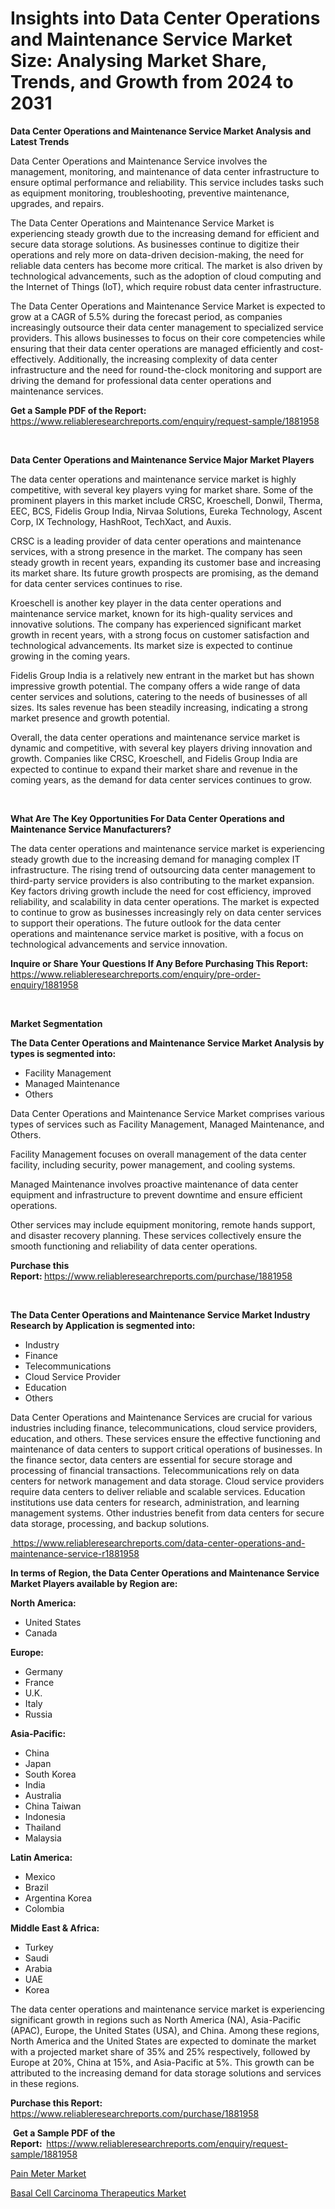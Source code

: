 <p><h1>Insights into Data Center Operations and Maintenance Service Market Size: Analysing Market Share, Trends, and Growth from 2024 to 2031</h1></p><p><strong>Data Center Operations and Maintenance Service Market Analysis and Latest Trends</strong></p>
<p><p>Data Center Operations and Maintenance Service involves the management, monitoring, and maintenance of data center infrastructure to ensure optimal performance and reliability. This service includes tasks such as equipment monitoring, troubleshooting, preventive maintenance, upgrades, and repairs.</p><p>The Data Center Operations and Maintenance Service Market is experiencing steady growth due to the increasing demand for efficient and secure data storage solutions. As businesses continue to digitize their operations and rely more on data-driven decision-making, the need for reliable data centers has become more critical. The market is also driven by technological advancements, such as the adoption of cloud computing and the Internet of Things (IoT), which require robust data center infrastructure.</p><p>The Data Center Operations and Maintenance Service Market is expected to grow at a CAGR of 5.5% during the forecast period, as companies increasingly outsource their data center management to specialized service providers. This allows businesses to focus on their core competencies while ensuring that their data center operations are managed efficiently and cost-effectively. Additionally, the increasing complexity of data center infrastructure and the need for round-the-clock monitoring and support are driving the demand for professional data center operations and maintenance services.</p></p>
<p><strong>Get a Sample PDF of the Report:&nbsp;</strong> <a href="https://www.reliableresearchreports.com/enquiry/request-sample/1881958">https://www.reliableresearchreports.com/enquiry/request-sample/1881958</a></p>
<p>&nbsp;</p>
<p><strong>Data Center Operations and Maintenance Service Major Market Players</strong></p>
<p><p>The data center operations and maintenance service market is highly competitive, with several key players vying for market share. Some of the prominent players in this market include CRSC, Kroeschell, Donwil, Therma, EEC, BCS, Fidelis Group India, Nirvaa Solutions, Eureka Technology, Ascent Corp, IX Technology, HashRoot, TechXact, and Auxis.</p><p>CRSC is a leading provider of data center operations and maintenance services, with a strong presence in the market. The company has seen steady growth in recent years, expanding its customer base and increasing its market share. Its future growth prospects are promising, as the demand for data center services continues to rise.</p><p>Kroeschell is another key player in the data center operations and maintenance service market, known for its high-quality services and innovative solutions. The company has experienced significant market growth in recent years, with a strong focus on customer satisfaction and technological advancements. Its market size is expected to continue growing in the coming years.</p><p>Fidelis Group India is a relatively new entrant in the market but has shown impressive growth potential. The company offers a wide range of data center services and solutions, catering to the needs of businesses of all sizes. Its sales revenue has been steadily increasing, indicating a strong market presence and growth potential.</p><p>Overall, the data center operations and maintenance service market is dynamic and competitive, with several key players driving innovation and growth. Companies like CRSC, Kroeschell, and Fidelis Group India are expected to continue to expand their market share and revenue in the coming years, as the demand for data center services continues to grow.</p></p>
<p>&nbsp;</p>
<p><strong>What Are The Key Opportunities For Data Center Operations and Maintenance Service Manufacturers?</strong></p>
<p><p>The data center operations and maintenance service market is experiencing steady growth due to the increasing demand for managing complex IT infrastructure. The rising trend of outsourcing data center management to third-party service providers is also contributing to the market expansion. Key factors driving growth include the need for cost efficiency, improved reliability, and scalability in data center operations. The market is expected to continue to grow as businesses increasingly rely on data center services to support their operations. The future outlook for the data center operations and maintenance service market is positive, with a focus on technological advancements and service innovation.</p></p>
<p><strong>Inquire or Share Your Questions If Any Before Purchasing This Report:</strong> <a href="https://www.reliableresearchreports.com/enquiry/pre-order-enquiry/1881958">https://www.reliableresearchreports.com/enquiry/pre-order-enquiry/1881958</a></p>
<p>&nbsp;</p>
<p><strong>Market Segmentation</strong></p>
<p><strong>The Data Center Operations and Maintenance Service Market Analysis by types is segmented into:</strong></p>
<p><ul><li>Facility Management</li><li>Managed Maintenance</li><li>Others</li></ul></p>
<p><p>Data Center Operations and Maintenance Service Market comprises various types of services such as Facility Management, Managed Maintenance, and Others. </p><p>Facility Management focuses on overall management of the data center facility, including security, power management, and cooling systems. </p><p>Managed Maintenance involves proactive maintenance of data center equipment and infrastructure to prevent downtime and ensure efficient operations. </p><p>Other services may include equipment monitoring, remote hands support, and disaster recovery planning. These services collectively ensure the smooth functioning and reliability of data center operations.</p></p>
<p><strong>Purchase this Report:&nbsp;</strong><a href="https://www.reliableresearchreports.com/purchase/1881958">https://www.reliableresearchreports.com/purchase/1881958</a></p>
<p>&nbsp;</p>
<p><strong>The Data Center Operations and Maintenance Service Market Industry Research by Application is segmented into:</strong></p>
<p><ul><li>Industry</li><li>Finance</li><li>Telecommunications</li><li>Cloud Service Provider</li><li>Education</li><li>Others</li></ul></p>
<p><p>Data Center Operations and Maintenance Services are crucial for various industries including finance, telecommunications, cloud service providers, education, and others. These services ensure the effective functioning and maintenance of data centers to support critical operations of businesses. In the finance sector, data centers are essential for secure storage and processing of financial transactions. Telecommunications rely on data centers for network management and data storage. Cloud service providers require data centers to deliver reliable and scalable services. Education institutions use data centers for research, administration, and learning management systems. Other industries benefit from data centers for secure data storage, processing, and backup solutions.</p></p>
<p><a href="https://www.reliableresearchreports.com/data-center-operations-and-maintenance-service-r1881958">&nbsp;https://www.reliableresearchreports.com/data-center-operations-and-maintenance-service-r1881958</a></p>
<p><strong>In terms of Region, the Data Center Operations and Maintenance Service Market Players available by Region are:</strong></p>
<p>
    <p> <strong> North America: </strong>
        <ul>
            <li>United States</li>
            <li>Canada</li>
        </ul>
        </p> 
    <p> <strong> Europe: </strong>
        <ul>
            <li>Germany</li>
            <li>France</li>
            <li>U.K.</li>
            <li>Italy</li>
            <li>Russia</li>
        </ul>
        </p> 
    <p> <strong> Asia-Pacific: </strong>
        <ul>
            <li>China</li>
            <li>Japan</li>
            <li>South Korea</li>
            <li>India</li>
            <li>Australia</li>
            <li>China Taiwan</li>
            <li>Indonesia</li>
            <li>Thailand</li>
            <li>Malaysia</li>
        </ul>
        </p> 
    <p> <strong> Latin America: </strong>
        <ul>
            <li>Mexico</li>
            <li>Brazil</li>
            <li>Argentina Korea</li>
            <li>Colombia</li>
        </ul>
        </p> 
    <p> <strong> Middle East & Africa: </strong>
        <ul>
            <li>Turkey</li>
            <li>Saudi</li>
            <li>Arabia</li>
            <li>UAE</li>
            <li>Korea</li>
        </ul>
    </p>
    </p>
<p><p>The data center operations and maintenance service market is experiencing significant growth in regions such as North America (NA), Asia-Pacific (APAC), Europe, the United States (USA), and China. Among these regions, North America and the United States are expected to dominate the market with a projected market share of 35% and 25% respectively, followed by Europe at 20%, China at 15%, and Asia-Pacific at 5%. This growth can be attributed to the increasing demand for data storage solutions and services in these regions.</p></p>
<p><strong>Purchase this Report: </strong><a href="https://www.reliableresearchreports.com/purchase/1881958">https://www.reliableresearchreports.com/purchase/1881958</a></p>
<p>&nbsp;<strong>Get a Sample PDF of the Report:&nbsp;&nbsp;</strong><a href="https://www.reliableresearchreports.com/enquiry/request-sample/1881958">https://www.reliableresearchreports.com/enquiry/request-sample/1881958</a></p>
<p><strong></strong></p>
<p><p><a href="https://view.publitas.com/reportprime-1/insights-into-the-pain-meter-market-market-players-market-size-geographical-regions-and-forecast-2024-2031/">Pain Meter Market</a></p><p><a href="https://github.com/lylyparadise/Market-Research-Report-List-4/blob/main/basal-cell-carcinoma-therapeutics-market.md">Basal Cell Carcinoma Therapeutics Market</a></p></p>